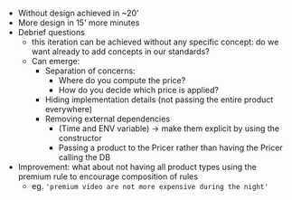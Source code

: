 
- Without design achieved in ~20’
- More design in 15' more minutes
- Debrief questions
    - this iteration can be achieved without any specific concept: do we want already to add concepts in our standards? 
    - Can emerge:
        - Separation of concerns:
            - Where do you compute the price?
            - How do you decide which price is applied?
        - Hiding implementation details (not passing the entire product everywhere)
        - Removing external dependencies 
          - (Time and ENV variable) -> make them explicit by using the constructor
          - Passing a product to the Pricer rather than having the Pricer calling the DB
- Improvement: what about not having all product types using the premium rule to encourage composition of rules 
  - eg. `'premium video are not more expensive during the night'`